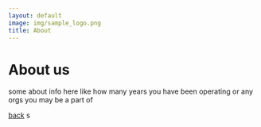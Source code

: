 ```yaml
---
layout: default
image: img/sample_logo.png
title: About
---
```


# About us
some about info here like how many years you have been operating or any orgs you may be a part of


[back](./)
s